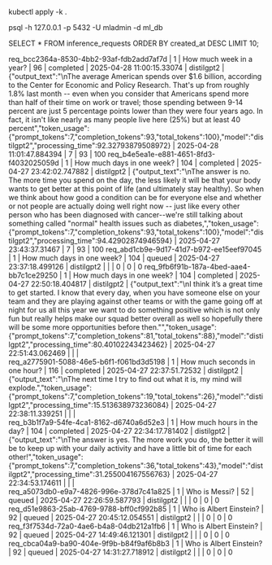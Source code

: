 kubectl  apply -k .

psql -h 127.0.0.1 -p 5432 -U mladmin -d ml_db

SELECT *
  FROM inference_requests
ORDER BY created_at DESC
LIMIT 10;

 req_bcc2364a-8530-4bb2-93af-fdb2add7af7d | 1       | How much week in a year?      |               96 | completed | 2025-04-28 11:00:15.33074  | distilgpt2 | {"output_text":"\nThe average American spends over $1.6 billion, according to the Center for Economic and Policy Research. That's up from roughly 1.8% last month -- even when you consider that Americans spend more than half of their time on work or travel; those spending between 9-14 percent are just 5 percentage points lower than they were four years ago. In fact, it isn't like nearly as many people live here (25%) but at least 40 percent","token_usage":{"prompt_tokens":7,"completion_tokens":93,"total_tokens":100},"model":"distilgpt2","processing_time":92.32793879508972}                           | 2025-04-28 11:01:47.884394 |             7 |                93 |          100
 req_b4e5ea1e-e881-4651-8fd3-f4032025059d | 1       | How much days in one week?    |              104 | completed | 2025-04-27 23:42:02.747882 | distilgpt2 | {"output_text":"\nThe answer is no. The more time you spend on the day, the less likely it will be that your body wants to get better at this point of life (and ultimately stay healthy). So when we think about how good a condition can be for everyone else and whether or not people are actually doing well right now -- just like every other person who has been diagnosed with cancer--we're still talking about something called \"normal\" health issues such as diabetes,","token_usage":{"prompt_tokens":7,"completion_tokens":93,"total_tokens":100},"model":"distilgpt2","processing_time":94.42902874946594} | 2025-04-27 23:43:37.31467  |             7 |                93 |          100
 req_abd1cb9e-9d17-41d7-b972-ee15eef97045 | 1       | How much days in one week?    |              104 | queued    | 2025-04-27 23:37:18.499126 | distilgpt2 |                                                                                                                                                                                                                                                                                                                                                                                                                                                                                                                                                                                                                              |                            |             0 |                 0 |            0
 req_9fb6f91b-187a-4bed-aae4-bb7c1ce29250 | 1       | How much days in one week?    |              104 | completed | 2025-04-27 22:50:18.404817 | distilgpt2 | {"output_text":"\nI think it’s a great time to get started. I know that every day, when you have someone else on your team and they are playing against other teams or with the game going off at night for us all this year we want to do something positive which is not only fun but really helps make our squad better overall as well so hopefully there will be some more opportunities before then.\"","token_usage":{"prompt_tokens":7,"completion_tokens":81,"total_tokens":88},"model":"distilgpt2","processing_time":80.40102243423462}                                                                           | 2025-04-27 22:51:43.062469 |               |                   |             
 req_a2775901-5088-46e5-b6f1-f061bd3d5198 | 1       | How much seconds in one hour? |              116 | completed | 2025-04-27 22:37:51.72532  | distilgpt2 | {"output_text":"\nThe next time I try to find out what it is, my mind will explode.","token_usage":{"prompt_tokens":7,"completion_tokens":19,"total_tokens":26},"model":"distilgpt2","processing_time":15.513638973236084}                                                                                                                                                                                                                                                                                                                                                                                                   | 2025-04-27 22:38:11.339251 |               |                   |             
 req_b3b1f7a9-54fe-4ca1-8162-d6740a6d52e3 | 1       | How much hours in the day?    |              104 | completed | 2025-04-27 22:34:17.781402 | distilgpt2 | {"output_text":"\nThe answer is yes. The more work you do, the better it will be to keep up with your daily activity and have a little bit of time for each other!","token_usage":{"prompt_tokens":7,"completion_tokens":36,"total_tokens":43},"model":"distilgpt2","processing_time":31.255004167556763}                                                                                                                                                                                                                                                                                                                    | 2025-04-27 22:34:53.174611 |               |                   |             
 req_a5073db0-e9a7-4826-996e-378d7c41a825 | 1       | Who is Messi?                 |               52 | queued    | 2025-04-27 22:26:59.587793 | distilgpt2 |                                                                                                                                                                                                                                                                                                                                                                                                                                                                                                                                                                                                                              |                            |             0 |                 0 |            0
 req_d51e9863-25ab-4769-9788-bff0cf992b85 | 1       | Who is Albert Einstein?       |               92 | queued    | 2025-04-27 20:45:12.054551 | distilgpt2 |                                                                                                                                                                                                                                                                                                                                                                                                                                                                                                                                                                                                                              |                            |             0 |                 0 |            0
 req_f3f7534d-72a0-4ae6-b4a8-04db212a1fb6 | 1       | Who is Albert Einstein?       |               92 | queued    | 2025-04-27 14:49:46.121301 | distilgpt2 |                                                                                                                                                                                                                                                                                                                                                                                                                                                                                                                                                                                                                              |                            |             0 |                 0 |            0
 req_cbca04a9-ba90-404e-9f9b-b84f9af6b8b3 | 1       | Who is Albert Einstein?       |               92 | queued    | 2025-04-27 14:31:27.718912 | distilgpt2 |                                                                                                                                                                                                                                                                                                                                                                                                                                                                                                                                                                                                                              |                            |             0 |                 0 |            0